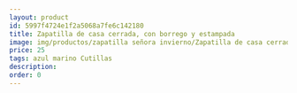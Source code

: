 ```yaml
---
layout: product
id: 5997f4724e1f2a5068a7fe6c142180
title: Zapatilla de casa cerrada, con borrego y estampada
image: img/productos/zapatilla señora invierno/Zapatilla de casa cerrada, con borrego y estampada=25=azul marino Cutillas.webp
price: 25
tags: azul marino Cutillas
description: 
order: 0
---
```


